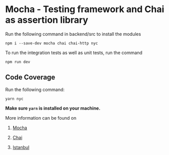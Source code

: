 # Mocha - Testing framework and Chai as assertion library

Run the following command in backend/src to install the modules

`npm i --save-dev mocha chai chai-http nyc`

To run the integration tests as well as unit tests, run the command

`npm run dev`

## Code Coverage
Run the following command:

`yarn nyc`

**Make sure `yarn` is installed on your machine.**


More information can be found on
1. [Mocha](https://mochajs.org/)

2. [Chai](https://www.chaijs.com/)

3. [Istanbul](https://istanbul.js.org/)

